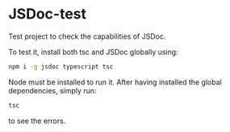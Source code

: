 # JSDoc-test

Test project to check the capabilities of JSDoc.

To test it, install both tsc and JSDoc globally using:

```bash
npm i -g jsdoc typescript tsc
```

Node must be installed to run it. After having installed the global dependencies, simply run:

```bash
tsc
```

to see the errors.